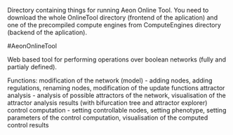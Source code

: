 Directory containing things for running Aeon Online Tool.
You need to download the whole OnlineTool directory (frontend of the aplication) and one of the precompiled compute engines from ComputeEngines directory (backend of the aplication).

#AeonOnlineTool

Web based tool for performing operations over boolean networks (fully and partialy defined).

Functions:
    modification of the network (model) - adding nodes, adding regulations, renaming nodes, modification of the update functions
    attractor analysis - analysis of possible attractors of the network, visualisation of the attractor analysis results (with bifurcation tree and attractor explorer)   
    control computation - setting controllable nodes, setting phenotype, setting parameters of the control computation, visualisation of the computed control results
